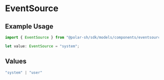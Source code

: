 # EventSource

## Example Usage

```typescript
import { EventSource } from "@polar-sh/sdk/models/components/eventsource.js";

let value: EventSource = "system";
```

## Values

```typescript
"system" | "user"
```